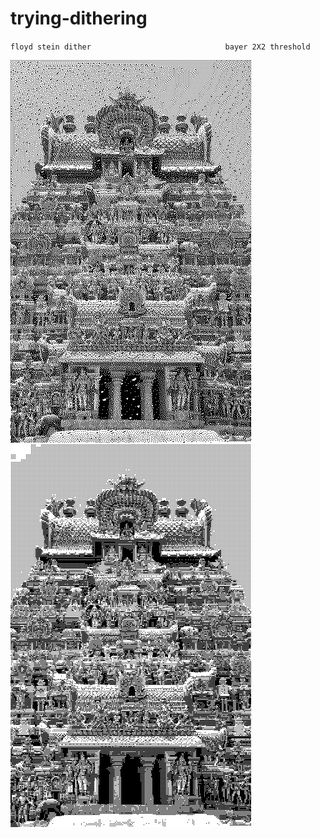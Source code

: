 # trying-dithering




`floyd stein dither                              bayer 2X2 threshold`

![](img/floyd_stein_dither.jpg)
![](img/bayer.jpg)


